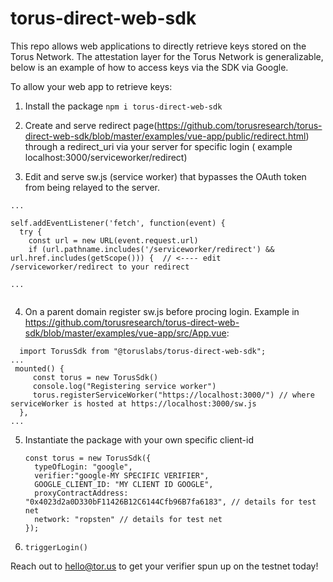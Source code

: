 # torus-direct-web-sdk

This repo allows web applications to directly retrieve keys stored on the Torus Network. The attestation layer for the Torus Network is generalizable, below is an example of how to access keys via the SDK via Google.

To allow your web app to retrieve keys:

1) Install the package
``` npm i torus-direct-web-sdk ```

2) Create and serve redirect page(https://github.com/torusresearch/torus-direct-web-sdk/blob/master/examples/vue-app/public/redirect.html) through a redirect_uri via your server for specific login ( example localhost:3000/serviceworker/redirect)

3) Edit and serve sw.js (service worker) that bypasses the OAuth token from being relayed to the server. 

```
...

self.addEventListener('fetch', function(event) {
  try {
    const url = new URL(event.request.url)
    if (url.pathname.includes('/serviceworker/redirect') && url.href.includes(getScope())) {  // <---- edit /serviceworker/redirect to your redirect

...
              
```
4) On a parent domain register sw.js before procing login. Example in https://github.com/torusresearch/torus-direct-web-sdk/blob/master/examples/vue-app/src/App.vue:

```
  import TorusSdk from "@toruslabs/torus-direct-web-sdk";
...
 mounted() {
     const torus = new TorusSdk()
     console.log("Registering service worker")
     torus.registerServiceWorker("https://localhost:3000/") // where serviceWorker is hosted at https://localhost:3000/sw.js
  },
...

```

5) Instantiate the package with your own specific client-id 
      ```
      const torus = new TorusSdk({
        typeOfLogin: "google",
        verifier:"google-MY SPECIFIC VERIFIER",
        GOOGLE_CLIENT_ID: "MY CLIENT ID GOOGLE",
        proxyContractAddress: "0x4023d2a0D330bF11426B12C6144Cfb96B7fa6183", // details for test net
        network: "ropsten" // details for test net
      });
      ```

6) ```triggerLogin()```




Reach out to hello@tor.us to get your verifier spun up on the testnet today!

